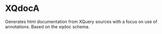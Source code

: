 # XQdocA

Generates html documentation from XQuery sources with a focus on use of annotations.
Based on the xqdoc schema.

##


